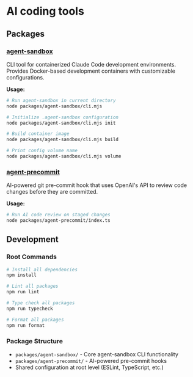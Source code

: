 # AI coding tools

## Packages

### [agent-sandbox](./packages/agent-sandbox/)

CLI tool for containerized Claude Code development environments. Provides Docker-based development containers with customizable configurations.

**Usage:**

```bash
# Run agent-sandbox in current directory
node packages/agent-sandbox/cli.mjs

# Initialize .agent-sandbox configuration
node packages/agent-sandbox/cli.mjs init

# Build container image
node packages/agent-sandbox/cli.mjs build

# Print config volume name
node packages/agent-sandbox/cli.mjs volume
```

### [agent-precommit](./packages/agent-precommit/)

AI-powered git pre-commit hook that uses OpenAI's API to review code changes before they are committed.

**Usage:**

```bash
# Run AI code review on staged changes
node packages/agent-precommit/index.ts
```

## Development

### Root Commands

```bash
# Install all dependencies
npm install

# Lint all packages
npm run lint

# Type check all packages
npm run typecheck

# Format all packages
npm run format
```

### Package Structure

- `packages/agent-sandbox/` - Core agent-sandbox CLI functionality
- `packages/agent-precommit/` - AI-powered pre-commit hooks
- Shared configuration at root level (ESLint, TypeScript, etc.)

